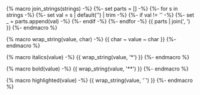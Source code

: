 {% macro join_strings(strings) -%}
    {%- set parts = [] -%}
    {%- for s in strings -%}
        {%- set val = s | default('') | trim -%}
        {%- if val != '' -%}
            {%- set _ = parts.append(val) -%}
        {%- endif -%}
    {%- endfor -%}
    {{ parts | join(', ') }}
{%- endmacro %}

{% macro wrap_string(value, char) -%}
    {{ char ~ value ~ char }}
{%- endmacro %}

{% macro italics(value) -%}
    {{ wrap_string(value, '*') }}
{%- endmacro %}

{% macro bold(value) -%}
    {{ wrap_string(value, '**') }}
{%- endmacro %}

{% macro highlighted(value) -%}
    {{ wrap_string(value, '`') }}
{%- endmacro %}
